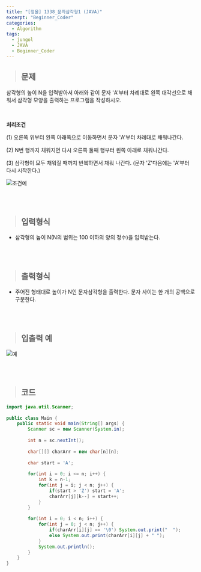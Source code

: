 ```yaml
---
title: "[정올] 1338_문자삼각형1 (JAVA)"
excerpt: "Beginner_Coder"
categories: 
  - Algorithm
tags: 
  - jungol
  - JAVA
  - Beginner_Coder
---
```


> ## 문제

삼각형의 높이 N을 입력받아서 아래와 같이 문자 'A'부터 차례대로 왼쪽 대각선으로 채워서 삼각형 모양을 출력하는 프로그램을 작성하시오.<br> 

<br>

**처리조건** <br>

(1) 오른쪽 위부터 왼쪽 아래쪽으로 이동하면서 문자 'A'부터 차례대로 채워나간다.<br>

(2) N번 행까지 채워지면 다시 오른쪽 둘째 행부터 왼쪽 아래로 채워나간다. <br>

(3) 삼각형이 모두 채워질 때까지 반복하면서 채워 나간다. (문자 'Z'다음에는 'A'부터 다시 시작한다.)
<br>

![조건예](https://user-images.githubusercontent.com/70805241/124932315-eedcb280-e03d-11eb-8e4e-c94beb998fd9.png)

<br><br>

> ## 입력형식

- 삼각형의 높이 N(N의 범위는 100 이하의 양의 정수)을 입력받는다.

<br><br>

> ## 출력형식

- 주어진 형태대로 높이가 N인 문자삼각형을 출력한다. 문자 사이는 한 개의 공백으로 구분한다.

<br><br>


> ## 입출력 예

![예](https://user-images.githubusercontent.com/70805241/124932416-061ba000-e03e-11eb-8eca-3ed9686b6f43.png)

<br><br> 


> ## 코드

```java
import java.util.Scanner;
 
public class Main {
    public static void main(String[] args) {
        Scanner sc = new Scanner(System.in);
 
        int n = sc.nextInt();
 
        char[][] charArr = new char[n][n];
         
        char start = 'A';
 
        for(int i = 0; i <= n; i++) {
            int k = n-1;
            for(int j = i; j < n; j++) {
                if(start > 'Z') start = 'A';
                charArr[j][k--] = start++;
            }
        }
         
        for(int i = 0; i < n; i++) {
            for(int j = 0; j < n; j++) {
                if(charArr[i][j] == '\0') System.out.print("  ");
                else System.out.print(charArr[i][j] + " ");
            }
            System.out.println();
        }
    }
}
```

